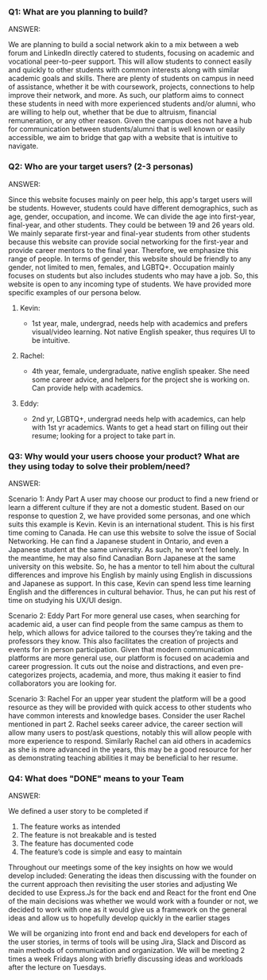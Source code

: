 ### Q1: What are you planning to build?

ANSWER:

We are planning to build a social network akin to a mix between a web forum and LinkedIn directly catered to students, focusing on academic and vocational peer-to-peer support. This will allow students to connect easily and quickly to other students with common interests along with similar academic goals and skills. There are plenty of students on campus in need of assistance, whether it be with coursework, projects, connections to help improve their network, and more. As such, our platform aims to connect these students in need with more experienced students and/or alumni, who are willing to help out, whether that be due to altruism, financial remuneration, or any other reason. Given the campus does not have a hub for communication between students/alumni that is well known or easily accessible, we aim to bridge that gap with a website that is intuitive to navigate.

### Q2: Who are your target users? (2-3 personas)

ANSWER:

Since this website focuses mainly on peer help, this app's target users will be students. However, students could have different demographics, such as age, gender, occupation, and income. We can divide the age into first-year, final-year, and other students. They could be between 19 and 26 years old. We mainly separate first-year and final-year students from other students because this website can provide social networking for the first-year and provide career mentors to the final year. Therefore, we emphasize this range of people. In terms of gender, this website should be friendly to any gender, not limited to men, females, and LGBTQ+. Occupation mainly focuses on students but also includes students who may have a job. So, this website is open to any incoming type of students. We have provided more specific examples of our persona below.


1) Kevin:
   - 1st year, male, undergrad, needs help with academics and prefers visual/video learning. Not native English speaker, thus requires UI to be intuitive.

2) Rachel:
    - 4th year, female, undergraduate, native english speaker. She need some career advice, and helpers for the project she is working on. Can provide help with academics.

3) Eddy:
   - 2nd yr, LGBTQ+, undergrad needs help with academics, can help with 1st yr academics. Wants to get a head start on filling out their resume; looking for a project to take part in.

### Q3: Why would your users choose your product? What are they using today to solve their problem/need?

ANSWER:

Scenario 1:  Andy Part
A user may choose our product to find a new friend or learn a different culture if they are not a domestic student. Based on our response to question 2, we have provided some personas, and one which suits this example is Kevin. Kevin is an international student. This is his first time coming to Canada. He can use this website to solve the issue of Social Networking. He can find a Japanese student in Ontario, and even a Japanese student at the same university. As such, he won't feel lonely. In the meantime, he may also find Canadian Born Japanese at the same university on this website. So, he has a mentor to tell him about the cultural differences and improve his English by mainly using English in discussions and Japanese as support. In this case, Kevin can spend less time learning English and the differences in cultural behavior. Thus, he can put his rest of time on studying his UX/UI design.

Scenario 2:  Eddy Part
For more general use cases, when searching for academic aid, a user can find people from the same campus as them to help, which allows for advice tailored to the courses they’re taking and the professors they know. This also facilitates the creation of projects and events for in person participation. Given that modern communication platforms are more general use, our platform is focused on academia and career progression. It cuts out the noise and distractions, and even pre-categorizes projects, academia, and more, thus making it easier to find collaborators you are looking for.

Scenario 3: Rachel
For an upper year student the platform will be a good resource as they will be provided with quick access to other students who have common interests and knowledge bases. Consider the user Rachel mentioned in part 2. Rachel seeks career advice, the career section will allow many users to post/ask questions, notably this will allow people with more experience to respond. Similarly Rachel can aid others in academics as she is more advanced in the years, this may be a good resource for her as demonstrating teaching abilities it may be beneficial to her resume.

### Q4: What does "DONE" means to your Team 

ANSWER:

We defined a user story to be completed if
1) The feature works as intended
2) The feature is not breakable and is tested
3) The feature has documented code
4) The feature’s code is simple and easy to maintain

Throughout our meetings some of the key insights on how we would develop included:
Generating the ideas then discussing with the founder on the current approach then revisiting the user stories and adjusting
We decided to use Express.Js for the back end and React for the front end
One of the main decisions was whether we would work with a founder or not, we decided to work with one as it would give us a framework on the general ideas and allow us to hopefully develop quickly in the earlier stages
  
We will be organizing into front end and back end developers for each of the user stories, in terms of tools will be using Jira, Slack and Discord as main methods of communication and organization. We will be meeting 2 times a week Fridays along with briefly discussing ideas and workloads after the lecture on Tuesdays.
